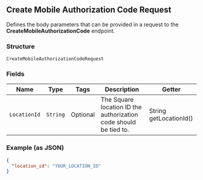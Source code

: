 ## Create Mobile Authorization Code Request

Defines the body parameters that can be provided in a request to the
__CreateMobileAuthorizationCode__ endpoint.

### Structure

`CreateMobileAuthorizationCodeRequest`

### Fields

| Name | Type | Tags | Description | Getter |
|  --- | --- | --- | --- | --- |
| `LocationId` | `String` | Optional | The Square location ID the authorization code should be tied to. | String getLocationId() |

### Example (as JSON)

```json
{
  "location_id": "YOUR_LOCATION_ID"
}
```

